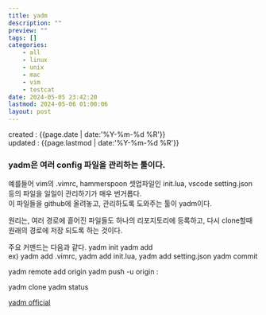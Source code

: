 ```yaml
---
title: yadm
description: ""
preview: ""
tags: []
categories:
    - all
    - linux
    - unix
    - mac
    - vim
    - testcat
date: 2024-05-05 23:42:20
lastmod: 2024-05-06 01:00:06
layout: post
---
```


created : {{page.date | date:'%Y-%m-%d %R'}}  
updated : {{page.lastmod | date:'%Y-%m-%d %R'}}

### yadm은 여러 config 파일을 관리하는 툴이다.
예를들어 vim의 .vimrc, hammerspoon 셋업파일인 init.lua, vscode setting.json 등의 파일을 일일이 관리하기가 매우 번거롭다.  
이 파일들을 github에 올려놓고, 관리하도록 도와주는 툴이 yadm이다.

원리는,
여러 경로에 흩어진 파일들도 하나의 리포지토리에 등록하고, 
다시 clone할때 원래의 경로에 저장 되도록 하는 것이다.

주요 커맨드는 다음과 같다.
yadm init
yadm add    
ex) yadm  add .vimrc, yadm add init.lua, yadm add setting.json
yadm commit

yadm remote add origin <url>
yadm push -u origin <local branch>:<remote branch>

yadm clone <url>
yadm status   

[yadm official]( https://yadm.io/docs/getting_started# )

